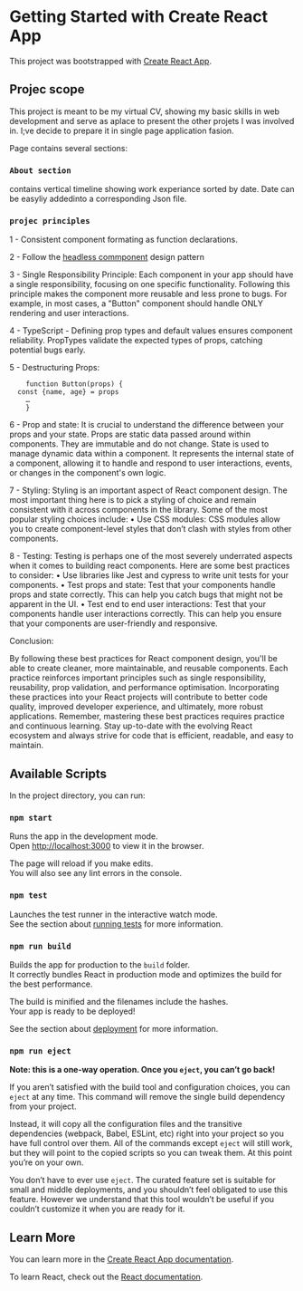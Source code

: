 # Getting Started with Create React App

This project was bootstrapped with [Create React App](https://github.com/facebook/create-react-app).

## Projec scope

This project is meant to be my virtual CV, showing my basic skills in web development and serve as aplace to present the other projets I was involved in. I;ve decide to prepare it in single page application fasion.

Page contains several sections:

### `About section`
contains vertical timeline showing work experiance sorted by date. Date can be easyliy addedinto a corresponding Json file.

### `projec principles`
1 - Consistent component formating as function declarations.

2 - Follow the [headless commponent](https://martinfowler.com/articles/headless-component.html) design pattern

3 - Single Responsibility Principle: Each component in your app should have a single responsibility, focusing on one specific functionality. Following this principle makes the component more reusable and less prone to bugs. For example, in most cases, a "Button" component should handle ONLY rendering and user interactions.

4 - TypeScript - Defining prop types and default values ensures component reliability. PropTypes validate the expected types of props, catching potential bugs early.

5 - Destructuring Props:
```
    function Button(props) {
  const {name, age} = props
    …
    }
```

6 - Prop and state: It is crucial to understand the difference between your props and your state. Props are static data passed around within components. They are immutable and do not change. State is used to manage dynamic data within a component. It represents the internal state of a component, allowing it to handle and respond to user interactions, events, or changes in the component's own logic.

7 - Styling: Styling is an important aspect of React component design. The most important thing here is to pick a styling of choice and remain consistent with it across components in the library. Some of the most popular styling choices include:
    • Use CSS modules: CSS modules allow you to create component-level styles that don’t clash with styles from other components.

8 - Testing: Testing is perhaps one of the most severely underrated aspects when it comes to building react components. Here are some best practices to consider:
    • Use libraries like Jest and cypress to write unit tests for your components.
    • Test props and state: Test that your components handle props and state correctly. This can help you catch bugs that might not be apparent in the UI.
    • Test end to end user interactions: Test that your components handle user interactions correctly. This can help you ensure that your components are user-friendly and responsive.

Conclusion:

By following these best practices for React component design, you'll be able to create cleaner, more maintainable, and reusable components. Each practice reinforces important principles such as single responsibility, reusability, prop validation, and performance optimisation. Incorporating these practices into your React projects will contribute to better code quality, improved developer experience, and ultimately, more robust applications.
Remember, mastering these best practices requires practice and continuous learning. Stay up-to-date with the evolving React ecosystem and always strive for code that is efficient, readable, and easy to maintain.

## Available Scripts

In the project directory, you can run:

### `npm start`

Runs the app in the development mode.\
Open [http://localhost:3000](http://localhost:3000) to view it in the browser.

The page will reload if you make edits.\
You will also see any lint errors in the console.

### `npm test`

Launches the test runner in the interactive watch mode.\
See the section about [running tests](https://facebook.github.io/create-react-app/docs/running-tests) for more information.

### `npm run build`

Builds the app for production to the `build` folder.\
It correctly bundles React in production mode and optimizes the build for the best performance.

The build is minified and the filenames include the hashes.\
Your app is ready to be deployed!

See the section about [deployment](https://facebook.github.io/create-react-app/docs/deployment) for more information.

### `npm run eject`

**Note: this is a one-way operation. Once you `eject`, you can’t go back!**

If you aren’t satisfied with the build tool and configuration choices, you can `eject` at any time. This command will remove the single build dependency from your project.

Instead, it will copy all the configuration files and the transitive dependencies (webpack, Babel, ESLint, etc) right into your project so you have full control over them. All of the commands except `eject` will still work, but they will point to the copied scripts so you can tweak them. At this point you’re on your own.

You don’t have to ever use `eject`. The curated feature set is suitable for small and middle deployments, and you shouldn’t feel obligated to use this feature. However we understand that this tool wouldn’t be useful if you couldn’t customize it when you are ready for it.

## Learn More

You can learn more in the [Create React App documentation](https://facebook.github.io/create-react-app/docs/getting-started).

To learn React, check out the [React documentation](https://reactjs.org/).

